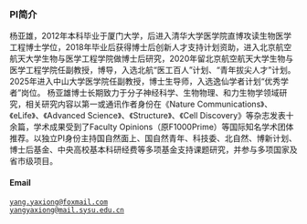 ### **PI简介**  
杨亚雄，2012年本科毕业于厦门大学，后进入清华大学医学院直博攻读生物医学工程博士学位，2018年毕业后获得博士后创新人才支持计划资助，进入北京航空航天大学生物与医学工程学院做博士后研究，2020年留北京航空航天大学生物与医学工程学院任副教授，博导，入选北航“医工百人”计划、“青年拔尖人才”计划。2025年进入中山大学医学院任副教授，博士生导师，入选逸仙学者计划“优秀学者”岗位。
杨亚雄博士长期致力于分子神经科学、生物物理、和力生物学领域研究，相关研究内容以第一或通讯作者身份在《Nature Communications》、《eLife》、《Advanced Science》、《Structure》、《Cell Discovery》等杂志发表十余篇，学术成果受到了Faculty Opinions（原F1000Prime）等国际知名学术团体推荐。以独立PI身份主持国自然面上、国自然青年、科技委、北自然、博新计划、博士后基金、中央高校基本科研经费等多项基金支持课题研究，并参与多项国家及省市级项目。
#### Email  
<code>yang.yaxiong@foxmail.com</code>  
<code>yangyaxiong@mail.sysu.edu.cn</code>
